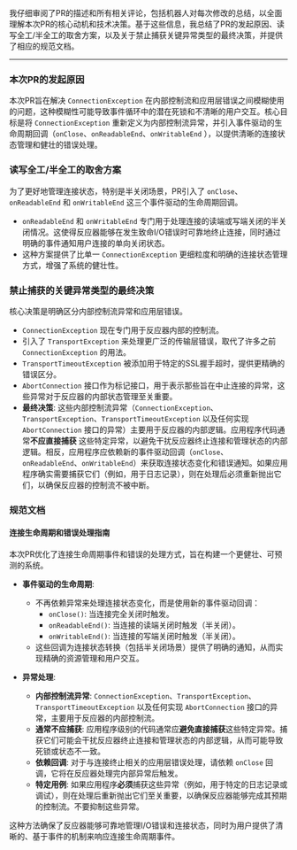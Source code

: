 我仔细审阅了PR的描述和所有相关评论，包括机器人对每次修改的总结，以全面理解本次PR的核心动机和技术决策。基于这些信息，我总结了PR的发起原因、读写全工/半全工的取舍方案，以及关于禁止捕获关键异常类型的最终决策，并提供了相应的规范文档。

---

### 本次PR的发起原因

本次PR旨在解决 `ConnectionException` 在内部控制流和应用层错误之间模糊使用的问题，这种模糊性可能导致事件循环中的潜在死锁和不清晰的用户交互。核心目标是将
`ConnectionException` 重新定义为内部控制流异常，并引入事件驱动的生命周期回调（`onClose`、`onReadableEnd`、`onWritableEnd`
），以提供清晰的连接状态管理和健壮的错误处理。

### 读写全工/半全工的取舍方案

为了更好地管理连接状态，特别是半关闭场景，PR引入了 `onClose`、`onReadableEnd` 和 `onWritableEnd` 这三个事件驱动的生命周期回调。

- `onReadableEnd` 和 `onWritableEnd` 专门用于处理连接的读端或写端关闭的半关闭情况。这使得反应器能够在发生致命I/O错误时可靠地终止连接，同时通过明确的事件通知用户连接的单向关闭状态。
- 这种方案提供了比单一 `ConnectionException` 更细粒度和明确的连接状态管理方式，增强了系统的健壮性。

### 禁止捕获的关键异常类型的最终决策

核心决策是明确区分内部控制流异常和应用层错误。

- `ConnectionException` 现在专门用于反应器内部的控制流。
- 引入了 `TransportException` 来处理更广泛的传输层错误，取代了许多之前 `ConnectionException` 的用法。
- `TransportTimeoutException` 被添加用于特定的SSL握手超时，提供更精确的错误区分。
- `AbortConnection` 接口作为标记接口，用于表示那些旨在中止连接的异常，这些异常对于反应器的内部状态管理至关重要。
- **最终决策**: 这些内部控制流异常（`ConnectionException`、`TransportException`、`TransportTimeoutException` 以及任何实现
  `AbortConnection` 接口的异常）主要用于反应器的内部逻辑。应用程序代码通常**不应直接捕获**
  这些特定异常，以避免干扰反应器终止连接和管理状态的内部逻辑。相反，应用程序应依赖新的事件驱动回调（`onClose`、
  `onReadableEnd`、`onWritableEnd`）来获取连接状态变化和错误通知。如果应用程序确实需要捕获它们（例如，用于日志记录），则在处理后必须重新抛出它们，以确保反应器的控制流不被中断。

### 规范文档

#### 连接生命周期和错误处理指南

本次PR优化了连接生命周期事件和错误的处理方式，旨在构建一个更健壮、可预测的系统。

- **事件驱动的生命周期**:
    - 不再依赖异常来处理连接状态变化，而是使用新的事件驱动回调：
        - `onClose()`: 当连接完全关闭时触发。
        - `onReadableEnd()`: 当连接的读端关闭时触发（半关闭）。
        - `onWritableEnd()`: 当连接的写端关闭时触发（半关闭）。
    - 这些回调为连接状态转换（包括半关闭场景）提供了明确的通知，从而实现精确的资源管理和用户交互。

- **异常处理**:
    - **内部控制流异常**: `ConnectionException`、`TransportException`、`TransportTimeoutException` 以及任何实现
      `AbortConnection` 接口的异常，主要用于反应器的内部控制流。
    - **通常不应捕获**: 应用程序级别的代码通常应**避免直接捕获**这些特定异常。捕获它们可能会干扰反应器终止连接和管理状态的内部逻辑，从而可能导致死锁或状态不一致。
    - **依赖回调**: 对于与连接终止相关的应用层错误处理，请依赖 `onClose` 回调，它将在反应器处理完内部异常后触发。
    - **特定用例**: 如果应用程序**必须**捕获这些异常（例如，用于特定的日志记录或调试），则在处理后重新抛出它们至关重要，以确保反应器能够完成其预期的控制流。不要抑制这些异常。

这种方法确保了反应器能够可靠地管理I/O错误和连接状态，同时为用户提供了清晰的、基于事件的机制来响应连接生命周期事件。
